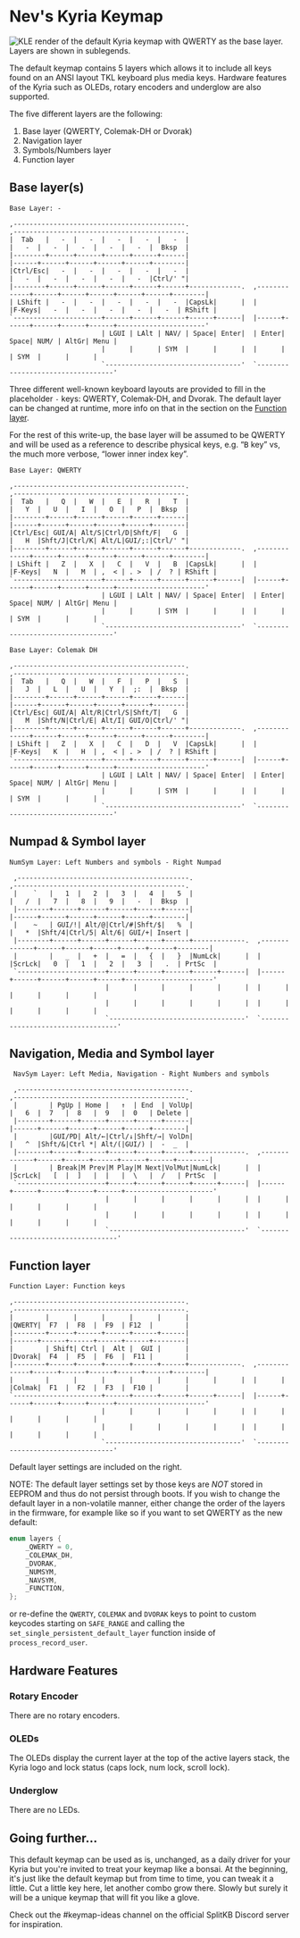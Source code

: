 # Nev's Kyria Keymap

![KLE render of the default Kyria keymap with QWERTY as the base layer. Layers are shown in sublegends.](./kyria_qwerty.png)

The default keymap contains 5 layers which allows it to include all keys found on an ANSI layout TKL keyboard plus media keys.
Hardware features of the Kyria such as OLEDs, rotary encoders and underglow are also supported.

The five different layers are the following:

1. Base layer (QWERTY, Colemak-DH or Dvorak)
2. Navigation layer
3. Symbols/Numbers layer
4. Function layer

## Base layer(s)

```text
Base Layer: -

,-------------------------------------------.                              ,-------------------------------------------.
|  Tab   |   -  |   -  |   -  |   -  |   -  |                              |   -  |   -  |   -  |   -  |   -  |  Bksp  |
|--------+------+------+------+------+------|                              |------+------+------+------+------+--------|
|Ctrl/Esc|   -  |   -  |   -  |   -  |   -  |                              |   -  |   -  |   -  |   -  |   -  |Ctrl/' "|
|--------+------+------+------+------+------+-------------.  ,-------------+------+------+------+------+------+--------|
| LShift |   -  |   -  |   -  |   -  |   -  |CapsLk|      |  |      |F-Keys|   -  |   -  |   -  |   -  |   -  | RShift |
`----------------------+------+------+------+------+------|  |------+------+------+------+------+----------------------'
                       | LGUI | LAlt | NAV/ | Space| Enter|  | Enter| Space| NUM/ | AltGr| Menu |
                       |      |      | SYM  |      |      |  |      |      | SYM  |      |      |
                       `----------------------------------'  `----------------------------------'
```

Three different well-known keyboard layouts are provided to fill in the placeholder `-` keys: QWERTY, Colemak-DH, and Dvorak. The default layer can be changed at runtime, more info on that in the section on the [Function layer](#function-layer).

For the rest of this write-up, the base layer will be assumed to be QWERTY and will be used as a reference to describe physical keys, e.g. “<kbd>B</kbd> key” vs, the much more verbose, “lower inner index key”.

```text
Base Layer: QWERTY

,-------------------------------------------.                              ,-------------------------------------------.
|  Tab   |   Q  |   W  |   E  |   R  |   T  |                              |   Y  |   U  |   I  |   O  |   P  |  Bksp  |
|--------+------+------+------+------+------|                              |------+------+------+------+------+--------|
|Ctrl/Esc| GUI/A| Alt/S|Ctrl/D|Shft/F|   G  |                              |   H  |Shft/J|Ctrl/K| Alt/L|GUI/;:|Ctrl/' "|
|--------+------+------+------+------+------+-------------.  ,-------------+------+------+------+------+------+--------|
| LShift |   Z  |   X  |   C  |   V  |   B  |CapsLk|      |  |      |F-Keys|   N  |   M  | ,  < | . >  | /  ? | RShift |
`----------------------+------+------+------+------+------|  |------+------+------+------+------+----------------------'
                       | LGUI | LAlt | NAV/ | Space| Enter|  | Enter| Space| NUM/ | AltGr| Menu |
                       |      |      | SYM  |      |      |  |      |      | SYM  |      |      |
                       `----------------------------------'  `----------------------------------'
```

```text
Base Layer: Colemak DH

,-------------------------------------------.                              ,-------------------------------------------.
|  Tab   |   Q  |   W  |   F  |   P  |   S  |                              |   J  |   L  |   U  |   Y  |  ;:  |  Bksp  |
|--------+------+------+------+------+------|                              |------+------+------+------+------+--------|
|Ctrl/Esc| GUI/A| Alt/R|Ctrl/S|Shft/T|   G  |                              |   M  |Shft/N|Ctrl/E| Alt/I| GUI/O|Ctrl/' "|
|--------+------+------+------+------+------+-------------.  ,-------------+------+------+------+------+------+--------|
| LShift |   Z  |   X  |   C  |   D  |   V  |CapsLk|      |  |      |F-Keys|   K  |   H  | ,  < | . >  | /  ? | RShift |
`----------------------+------+------+------+------+------|  |------+------+------+------+------+----------------------'
                       | LGUI | LAlt | NAV/ | Space| Enter|  | Enter| Space| NUM/ | AltGr| Menu |
                       |      |      | SYM  |      |      |  |      |      | SYM  |      |      |
                       `----------------------------------'  `----------------------------------'
```

## Numpad & Symbol layer

```text
NumSym Layer: Left Numbers and symbols - Right Numpad

 ,-------------------------------------------.                              ,-------------------------------------------.
 |    `   |   1  |   2  |   3  |   4  |   5  |                              |   /  |   7  |   8  |   9  |   -  |  Bksp  |
 |--------+------+------+------+------+------|                              |------+------+------+------+------+--------|
 |    ~   | GUI/!| Alt/@|Ctrl/#|Shft/$|   %  |                              |   *  |Shft/4|Ctrl/5| Alt/6| GUI/+| Insert |
 |--------+------+------+------+------+------+-------------.  ,-------------+------+------+------+------+------+--------|
 |        |   _  |   +  |   =  |   {  |   }  |NumLck|      |  |      |ScrLck|   0  |   1  |   2  |   3  |   .  | PrtSc  |
 `----------------------+------+------+------+------+------|  |------+------+------+------+------+----------------------'
                        |      |      |      |      |      |  |      |      |      |      |      |
                        |      |      |      |      |      |  |      |      |      |      |      |
                        `----------------------------------'  `----------------------------------'
```

## Navigation, Media and Symbol layer

```text
 NavSym Layer: Left Media, Navigation - Right Numbers and symbols

 ,-------------------------------------------.                              ,-------------------------------------------.
 |        | PgUp | Home |   ↑  | End  | VolUp|                              |   6  |  7   |  8   |  9   |  0   | Delete |
 |--------+------+------+------+------+------|                              |------+------+------+------+------+--------|
 |        |GUI/PD| Alt/←|Ctrl/↓|Shft/→| VolDn|                              |   ^  |Shft/&|Ctrl *| Alt/(|GUI/) |  -  _  |
 |--------+------+------+------+------+------+-------------.  ,-------------+------+------+------+------+------+--------|
 |        | Break|M Prev|M Play|M Next|VolMut|NumLck|      |  |      |ScrLck|   [  |  ]   |  |   |  \   |  /   | PrtSc  |
 `----------------------+------+------+------+------+------|  |------+------+------+------+------+----------------------'
                        |      |      |      |      |      |  |      |      |      |      |      |
                        |      |      |      |      |      |  |      |      |      |      |      |
                        `----------------------------------'  `----------------------------------'
```

## Function layer

```text
Function Layer: Function keys

,-------------------------------------------.                              ,-------------------------------------------.
|        |      |      |      |      |      |                              |QWERTY|  F7  |  F8  |  F9  | F12  |        |
|--------+------+------+------+------+------|                              |------+------+------+------+------+--------|
|        | Shift| Ctrl |  Alt |  GUI |      |                              |Dvorak|  F4  |  F5  |  F6  |  F11 |        |
|--------+------+------+------+------+------+-------------.  ,-------------+------+------+------+------+------+--------|
|        |      |      |      |      |      |      |      |  |      |      |Colmak|  F1  |  F2  |  F3  |  F10 |        |
`----------------------+------+------+------+------+------|  |------+------+------+------+------+----------------------'
                       |      |      |      |      |      |  |      |      |      |      |      |
                       |      |      |      |      |      |  |      |      |      |      |      |
                       `----------------------------------'  `----------------------------------'
```

Default layer settings are included on the right.

NOTE: The default layer settings set by those keys are *NOT* stored in EEPROM and thus do not persist through boots. If you wish to change the default layer in a non-volatile manner, either change the order of the layers in the firmware, for example like so if you want to set QWERTY as the new default:

```c
enum layers {
    _QWERTY = 0,
    _COLEMAK_DH,
    _DVORAK,
    _NUMSYM,
    _NAVSYM,
    _FUNCTION,
};
```

or re-define the `QWERTY`, `COLEMAK` and `DVORAK` keys to point to custom keycodes starting on `SAFE_RANGE` and calling the `set_single_persistent_default_layer` function inside of `process_record_user`.

## Hardware Features

### Rotary Encoder

There are no rotary encoders.

### OLEDs

The OLEDs display the current layer at the top of the active layers stack, the Kyria logo and lock status (caps lock, num lock, scroll lock).

### Underglow

There are no LEDs.

## Going further…

This default keymap can be used as is, unchanged, as a daily driver for your Kyria but you're invited to treat your keymap like a bonsai. At the beginning, it's just like the default keymap but from time to time, you can tweak it a little. Cut a little key here, let another combo grow there. Slowly but surely it will be a unique keymap that will fit you like a glove.

Check out the #keymap-ideas channel on the official SplitKB Discord server for inspiration.
